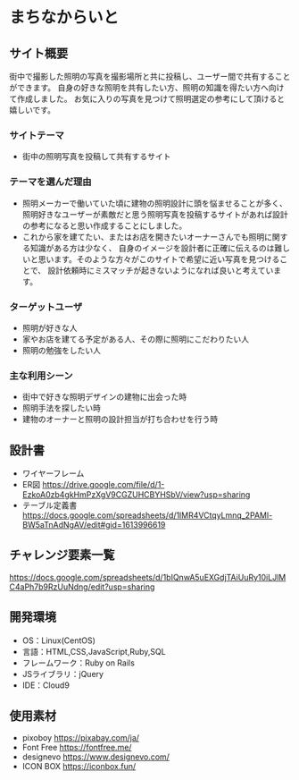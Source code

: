 # まちなからいと

## サイト概要
街中で撮影した照明の写真を撮影場所と共に投稿し、ユーザー間で共有することができます。
自身の好きな照明を共有したい方、照明の知識を得たい方へ向けて作成しました。
お気に入りの写真を見つけて照明選定の参考にして頂けると嬉しいです。

### サイトテーマ
- 街中の照明写真を投稿して共有するサイト

### テーマを選んだ理由
- 照明メーカーで働いていた頃に建物の照明設計に頭を悩ませることが多く、
照明好きなユーザーが素敵だと思う照明写真を投稿するサイトがあれば設計の参考になると思い作成することにしました。
- これから家を建てたい、またはお店を開きたいオーナーさんでも照明に関する知識がある方は少なく、
自身のイメージを設計者に正確に伝えるのは難しいと思います。そのような方々がこのサイトで希望に近い写真を見つけることで、
設計依頼時にミスマッチが起きないようになれば良いと考えています。

### ターゲットユーザ
- 照明が好きな人
- 家やお店を建てる予定がある人、その際に照明にこだわりたい人
- 照明の勉強をしたい人

### 主な利用シーン
- 街中で好きな照明デザインの建物に出会った時
- 照明手法を探したい時
- 建物のオーナーと照明の設計担当が打ち合わせを行う時

## 設計書
- ワイヤーフレーム
- ER図  https://drive.google.com/file/d/1-EzkoA0zb4gkHmPzXgV9CGZUHCBYHSbV/view?usp=sharing
- テーブル定義書  https://docs.google.com/spreadsheets/d/1lMR4VCtqyLmnq_2PAMl-BW5aTnAdNgAV/edit#gid=1613996619

## チャレンジ要素一覧
https://docs.google.com/spreadsheets/d/1bIQnwA5uEXGdjTAiUuRy10iLJlMC4aPh7b9RzUuNdng/edit?usp=sharing

## 開発環境
- OS：Linux(CentOS)
- 言語：HTML,CSS,JavaScript,Ruby,SQL
- フレームワーク：Ruby on Rails
- JSライブラリ：jQuery
- IDE：Cloud9

## 使用素材
- pixoboy    https://pixabay.com/ja/
- Font Free  https://fontfree.me/
- designevo  https://www.designevo.com/
- ICON BOX   https://iconbox.fun/
